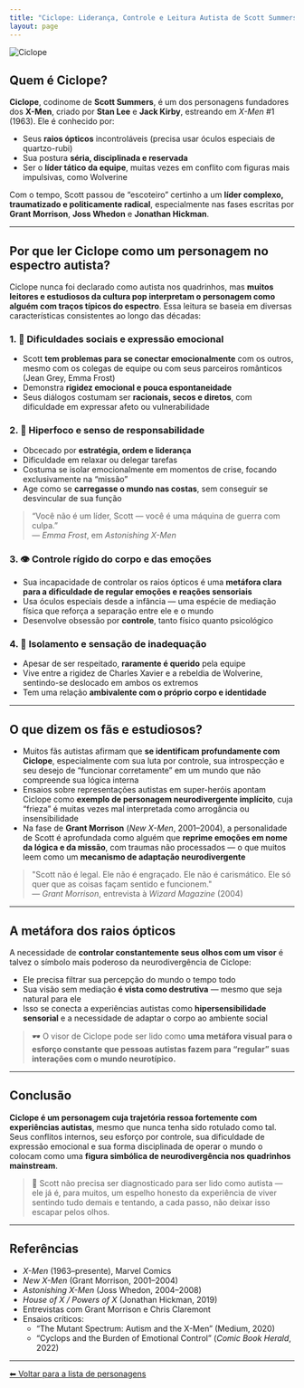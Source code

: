 ```yaml
---
title: "Ciclope: Liderança, Controle e Leitura Autista de Scott Summers"
layout: page
---
```


![Ciclope](https://upload.wikimedia.org/wikipedia/en/e/e5/Cyclops_X-Men.png)

## Quem é Ciclope?

**Ciclope**, codinome de **Scott Summers**, é um dos personagens fundadores dos **X-Men**, criado por **Stan Lee** e **Jack Kirby**, estreando em *X-Men* #1 (1963). Ele é conhecido por:

- Seus **raios ópticos** incontroláveis (precisa usar óculos especiais de quartzo-rubi)  
- Sua postura **séria, disciplinada e reservada**  
- Ser o **líder tático da equipe**, muitas vezes em conflito com figuras mais impulsivas, como Wolverine

Com o tempo, Scott passou de “escoteiro” certinho a um **líder complexo, traumatizado e politicamente radical**, especialmente nas fases escritas por **Grant Morrison**, **Joss Whedon** e **Jonathan Hickman**.

---

## Por que ler Ciclope como um personagem no espectro autista?

Ciclope nunca foi declarado como autista nos quadrinhos, mas **muitos leitores e estudiosos da cultura pop interpretam o personagem como alguém com traços típicos do espectro**. Essa leitura se baseia em diversas características consistentes ao longo das décadas:

### 1. 💬 Dificuldades sociais e expressão emocional

- Scott **tem problemas para se conectar emocionalmente** com os outros, mesmo com os colegas de equipe ou com seus parceiros românticos (Jean Grey, Emma Frost)
- Demonstra **rigidez emocional e pouca espontaneidade**
- Seus diálogos costumam ser **racionais, secos e diretos**, com dificuldade em expressar afeto ou vulnerabilidade

### 2. 🧠 Hiperfoco e senso de responsabilidade

- Obcecado por **estratégia, ordem e liderança**  
- Dificuldade em relaxar ou delegar tarefas  
- Costuma se isolar emocionalmente em momentos de crise, focando exclusivamente na “missão”  
- Age como se **carregasse o mundo nas costas**, sem conseguir se desvincular de sua função

> “Você não é um líder, Scott — você é uma máquina de guerra com culpa.”  
> — *Emma Frost*, em *Astonishing X-Men*

### 3. 👁️ Controle rígido do corpo e das emoções

- Sua incapacidade de controlar os raios ópticos é uma **metáfora clara para a dificuldade de regular emoções e reações sensoriais**  
- Usa óculos especiais desde a infância — uma espécie de mediação física que reforça a separação entre ele e o mundo  
- Desenvolve obsessão por **controle**, tanto físico quanto psicológico

### 4. 🧩 Isolamento e sensação de inadequação

- Apesar de ser respeitado, **raramente é querido** pela equipe  
- Vive entre a rigidez de Charles Xavier e a rebeldia de Wolverine, sentindo-se deslocado em ambos os extremos  
- Tem uma relação **ambivalente com o próprio corpo e identidade**

---

## O que dizem os fãs e estudiosos?

- Muitos fãs autistas afirmam que **se identificam profundamente com Ciclope**, especialmente com sua luta por controle, sua introspecção e seu desejo de “funcionar corretamente” em um mundo que não compreende sua lógica interna  
- Ensaios sobre representações autistas em super-heróis apontam Ciclope como **exemplo de personagem neurodivergente implícito**, cuja “frieza” é muitas vezes mal interpretada como arrogância ou insensibilidade  
- Na fase de **Grant Morrison** (*New X-Men*, 2001–2004), a personalidade de Scott é aprofundada como alguém que **reprime emoções em nome da lógica e da missão**, com traumas não processados — o que muitos leem como um **mecanismo de adaptação neurodivergente**

> "Scott não é legal. Ele não é engraçado. Ele não é carismático. Ele só quer que as coisas façam sentido e funcionem."  
> — *Grant Morrison*, entrevista à *Wizard Magazine* (2004)

---

## A metáfora dos raios ópticos

A necessidade de **controlar constantemente seus olhos com um visor** é talvez o símbolo mais poderoso da neurodivergência de Ciclope:

- Ele precisa filtrar sua percepção do mundo o tempo todo  
- Sua visão sem mediação **é vista como destrutiva** — mesmo que seja natural para ele  
- Isso se conecta a experiências autistas como **hipersensibilidade sensorial** e a necessidade de adaptar o corpo ao ambiente social

> 🕶️ O visor de Ciclope pode ser lido como **uma metáfora visual para o esforço constante que pessoas autistas fazem para “regular” suas interações com o mundo neurotípico.**

---

## Conclusão

**Ciclope é um personagem cuja trajetória ressoa fortemente com experiências autistas**, mesmo que nunca tenha sido rotulado como tal. Seus conflitos internos, seu esforço por controle, sua dificuldade de expressão emocional e sua forma disciplinada de operar o mundo o colocam como uma **figura simbólica de neurodivergência nos quadrinhos mainstream**.

> 🔴 Scott não precisa ser diagnosticado para ser lido como autista — ele já é, para muitos, um espelho honesto da experiência de viver sentindo tudo demais e tentando, a cada passo, não deixar isso escapar pelos olhos.

---

## Referências

- *X-Men* (1963–presente), Marvel Comics  
- *New X-Men* (Grant Morrison, 2001–2004)  
- *Astonishing X-Men* (Joss Whedon, 2004–2008)  
- *House of X / Powers of X* (Jonathan Hickman, 2019)  
- Entrevistas com Grant Morrison e Chris Claremont  
- Ensaios críticos:  
  - “The Mutant Spectrum: Autism and the X-Men” (Medium, 2020)  
  - “Cyclops and the Burden of Emotional Control” (*Comic Book Herald*, 2022)

---

[⬅ Voltar para a lista de personagens](/pages/autismo/superherois.html)
